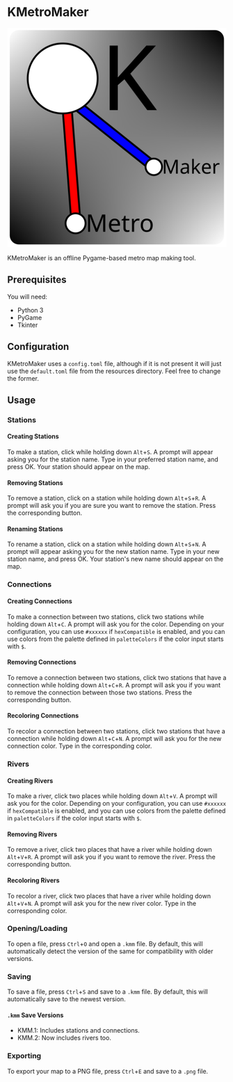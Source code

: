 # KMetroMaker

![KMetroMaker Icon](resources/icon.png)

KMetroMaker is an offline Pygame-based metro map making tool.

## Prerequisites

You will need:

- Python 3
- PyGame
- Tkinter

## Configuration

KMetroMaker uses a `config.toml` file, although if it is not present it will just use the `default.toml` file from the resources directory. Feel free to change the former.

## Usage

### Stations

#### Creating Stations

To make a station, click while holding down `Alt`+`S`. A prompt will appear asking you for the station name. Type in your preferred station name, and press OK. Your station should appear on the map.

#### Removing Stations

To remove a station, click on a station while holding down `Alt`+`S`+`R`. A prompt will ask you if you are sure you want to remove the station. Press the corresponding button.

#### Renaming Stations

To rename a station, click on a station while holding down `Alt`+`S`+`N`. A prompt will appear asking you for the new station name. Type in your new station name, and press OK. Your station's new name should appear on the map.

### Connections

#### Creating Connections

<!-- note: NOT ROBLOX CONNECTIONS!!! !-->
To make a connection between two stations, click two stations while holding down `Alt`+`C`. A prompt will ask you for the color. Depending on your configuration, you can use `#xxxxxx` if `hexCompatible` is enabled, and you can use colors from the palette defined in `paletteColors` if the color input starts with `$`.

#### Removing Connections

To remove a connection between two stations, click two stations that have a connection while holding down `Alt`+`C`+`R`. A prompt will ask you if you want to remove the connection between those two stations. Press the corresponding button.

#### Recoloring Connections

To recolor a connection between two stations, click two stations that have a connection while holding down `Alt`+`C`+`N`. A prompt will ask you for the new connection color. Type in the corresponding color.

### Rivers

#### Creating Rivers

To make a river, click two places while holding down `Alt`+`V`. A prompt will ask you for the color. Depending on your configuration, you can use `#xxxxxx` if `hexCompatible` is enabled, and you can use colors from the palette defined in `paletteColors` if the color input starts with `$`.

#### Removing Rivers

To remove a river, click two places that have a river while holding down `Alt`+`V`+`R`. A prompt will ask you if you want to remove the river. Press the corresponding button.

#### Recoloring Rivers

To recolor a river, click two places that have a river while holding down `Alt`+`V`+`N`. A prompt will ask you for the new river color. Type in the corresponding color.

### Opening/Loading

To open a file, press `Ctrl`+`O` and open a `.kmm` file. By default, this will automatically detect the version of the same for compatibility with older versions.

### Saving

To save a file, press `Ctrl`+`S` and save to a `.kmm` file. By default, this will automatically save to the newest version.

#### `.kmm` Save Versions

- KMM.1: Includes stations and connections.
- KMM.2: Now includes rivers too.

### Exporting

To export your map to a PNG file, press `Ctrl`+`E` and save to a `.png` file.
